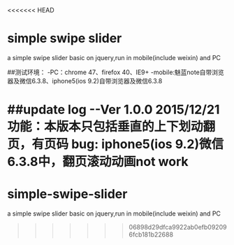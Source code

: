 <<<<<<< HEAD
# simple swipe slider
a simple swipe slider basic on jquery,run in mobile(include weixin) and PC

##测试环境：
-PC：chrome 47、firefox 40、IE9+
-mobile:魅蓝note自带浏览器及微信6.3.8、iphone5(ios 9.2)自带浏览器及微信6.3.8

##update log
--Ver 1.0.0 2015/12/21
功能：本版本只包括垂直的上下划动翻页，有页码
bug: iphone5(ios 9.2)微信6.3.8中，翻页滚动动画not work
=======
# simple-swipe-slider
a simple swipe slider basic on jquery,run in mobile(include weixin) and PC
>>>>>>> 06898d29dfca9922ab0efb092096fcb181b22688
